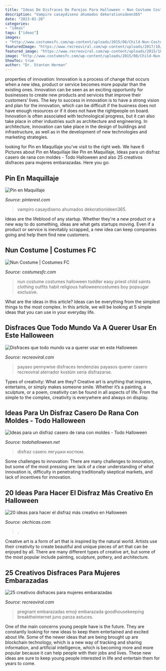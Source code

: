 ```yaml
---
title: "Ideas De Disfraces De Parejas Para Halloween ~ Nun Costume Costumes Halloween Toddler Easy Priest Child Saints Clothing Outfits Habit Religious Halloweencostumes Boy Popsugar Exclusive"
description: "Vampiro casaydiseno ahumados dekorationideen365"
date: "2023-01-20"
categories:
- "ideas"
tags: ["ideas"]
images:
- "http://www.costumesfc.com/wp-content/uploads/2015/08/Child-Nun-Costume.jpg"
featuredImage: "https://www.recreoviral.com/wp-content/uploads/2017/10/Disfaces-halloween-2017-11.jpg"
featured_image: "https://www.recreoviral.com/wp-content/uploads/2015/10/Creativos-disfraces-para-mujeres-embarazadas-12.jpg"
image: "http://www.costumesfc.com/wp-content/uploads/2015/08/Child-Nun-Costume.jpg"
ShowToc: true
author: "Dr. Stanton Herman"
---
```



properties of innovation:
Innovation is a process of change that occurs when a new idea, product or service becomes more popular than the existing ones. Innovation can be seen as an exciting opportunity for businesses to create new products and services that improve their customers’ lives. The key to success in innovation is to have a strong vision and plan for the innovation, which can be difficult if the business does not have enough resources or if it does not have the rightpeople on board.
Innovation is often associated with technological progress, but it can also take place in other industries such as architecture and engineering. In architecture, innovation can take place in the design of buildings and infrastructure, as well as in the development of new technologies and marketing strategies.

	

		
looking for Pin en Maquillaje you've visit to the right web. We have 6 Pictures about Pin en Maquillaje like Pin en Maquillaje, Ideas para un disfraz casero de rana con moldes - Todo Halloween and also 25 creativos disfraces para mujeres embarazadas. Here you go:
		
    
## Pin En Maquillaje

<img loading=lazy src="https://i.pinimg.com/736x/b4/d6/c7/b4d6c7a37ab1f0dd313f00eed244d464.jpg" onerror="this.onerror=null;this.src='https://tse4.mm.bing.net/th?id=OIP.t-WvDUMl5p4Ld9xTw6pSGQHaKx&amp;pid=15.1';" alt="Pin en Maquillaje">

_Source: pinterest.com_

>vampiro casaydiseno ahumados dekorationideen365. 

	

Ideas are the lifeblood of any startup. Whether they're a new product or a new way to do something, ideas are what gets startups moving. Even if a product or service is inevitably scrapped, a new idea can keep companies going and help them find new customers.

    
## Nun Costume | Costumes FC

<img loading=lazy src="http://www.costumesfc.com/wp-content/uploads/2015/08/Child-Nun-Costume.jpg" onerror="this.onerror=null;this.src='https://tse2.mm.bing.net/th?id=OIP.fVhVATRoWS5B5mj4Jkk6-QAAAA&amp;pid=15.1';" alt="Nun Costume | Costumes FC">

_Source: costumesfc.com_

>nun costume costumes halloween toddler easy priest child saints clothing outfits habit religious halloweencostumes boy popsugar exclusive. 

	

What are the ideas in this article?
Ideas can be everything from the simplest things to the most complex. In this article, we will be looking at 5 simple ideas that you can use in your everyday life.

    
## Disfraces Que Todo Mundo Va A Querer Usar En Este Halloween

<img loading=lazy src="https://www.recreoviral.com/wp-content/uploads/2017/10/Disfaces-halloween-2017-11.jpg" onerror="this.onerror=null;this.src='https://tse3.mm.bing.net/th?id=OIP.p6bmF9rNp2aI4m7F0369oQHaJ4&amp;pid=15.1';" alt="Disfraces que todo mundo va a querer usar en este Halloween">

_Source: recreoviral.com_

>payaso pennywise disfraces tendenzias payasos querer casero recreoviral aterrador kostüm sería disfrazarse. 

	

Types of creativity: What are they?
Creative art is anything that inspires, entertains, or simply makes someone smile. Whether it’s a painting, a sculpture, or a poem, creativity can be found in all aspects of life. From the simple to the complex, creativity is everywhere and always on display.

    
## Ideas Para Un Disfraz Casero De Rana Con Moldes - Todo Halloween

<img loading=lazy src="https://lh3.ggpht.com/-zkdJLtOqPVU/TqHviieH6oI/AAAAAAAAFN0/YUUQwX2KxEA/disfrazderanatodohalloween11_thumb.jpg?imgmax=800" onerror="this.onerror=null;this.src='https://tse2.mm.bing.net/th?id=OIP.tq_jeikwBPNLIE2E_KHjzgAAAA&amp;pid=15.1';" alt="Ideas para un disfraz casero de rana con moldes - Todo Halloween">

_Source: todohalloween.net_

>disfraz casero лягушки костюм. 

	

Some challenges to innovation:
There are many challenges to innovation, but some of the most pressing are: lack of a clear understanding of what innovation is, difficulty in penetrating traditionally skeptical markets, and lack of incentives for innovation.

    
## 20 Ideas Para Hacer El Disfraz Más Creativo En Halloween

<img loading=lazy src="https://www.okchicas.com/wp-content/uploads/2016/10/Disfraces-originales-34-1.jpg" onerror="this.onerror=null;this.src='https://tse1.mm.bing.net/th?id=OIP._rVulCB_VPwZ3giuRMFVIwHaJ4&amp;pid=15.1';" alt="20 ideas para hacer el disfraz más creativo en Halloween">

_Source: okchicas.com_

>. 

	

Creative art is a form of art that is inspired by the natural world. Artists use their creativity to create beautiful and unique pieces of art that can be enjoyed by all. There are many different types of creative art, but some of the most popular include painting, sculpture, pottery, and architecture.

    
## 25 Creativos Disfraces Para Mujeres Embarazadas

<img loading=lazy src="https://www.recreoviral.com/wp-content/uploads/2015/10/Creativos-disfraces-para-mujeres-embarazadas-12.jpg" onerror="this.onerror=null;this.src='https://tse1.mm.bing.net/th?id=OIP.2iQiuXvz6_dwL81oOMXizQHaLH&amp;pid=15.1';" alt="25 creativos disfraces para mujeres embarazadas">

_Source: recreoviral.com_

>pregnant embarazadas emoji embarazada goodhousekeeping breaktheinternet juno panza astuces. 

	

One of the main concerns young people have is the future. They are constantly looking for new ideas to keep them entertained and excited about life. Some of the newer ideas that are being brought up are blockchain technology, which is a new way of tracking and sharing information, and artificial intelligence, which is becoming more and more popular because it can help people with their jobs and lives. These new ideas are sure to keep young people interested in life and entertain them for years to come.

